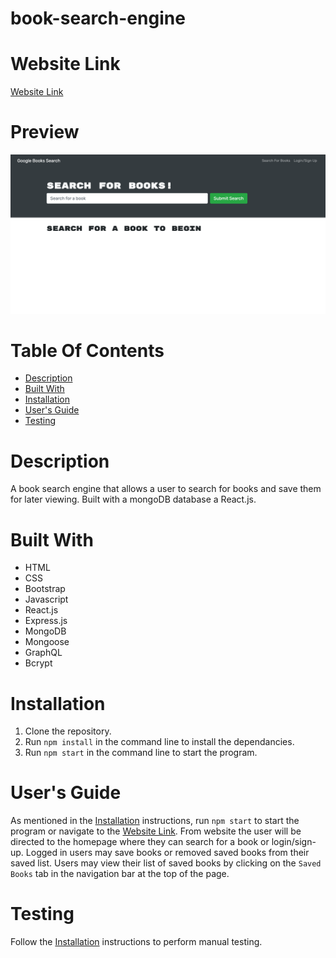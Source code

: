 # book-search-engine

# Website Link
[Website Link](https://safe-eyrie-09460.herokuapp.com/)

# Preview
![Preview Screenshot](./client/src/assets/screenshot.png)

# Table Of Contents

* [Description](#description)
* [Built With](#built-with)
* [Installation](#installation)
* [User's Guide](#users-guide)
* [Testing](#testing)

# Description
A book search engine that allows a user to search for books and save them for later viewing.  Built with a mongoDB database a React.js.

# Built With
- HTML
- CSS
- Bootstrap
- Javascript
- React.js
- Express.js
- MongoDB
- Mongoose
- GraphQL
- Bcrypt

# Installation
1. Clone the repository.
2. Run `npm install` in the command line to install the dependancies.
3. Run `npm start` in the command line to start the program.

# User's Guide
As mentioned in the [Installation](#installation) instructions, run `npm start` to start the program or navigate to the [Website Link](#website-link).  From website the user will be directed to the homepage where they can search for a book or login/sign-up.  Logged in users may save books or removed saved books from their saved list.  Users may view their list of saved books by clicking on the `Saved Books` tab in the navigation bar at the top of the page.

# Testing
Follow the [Installation](#installation) instructions to perform manual testing.
